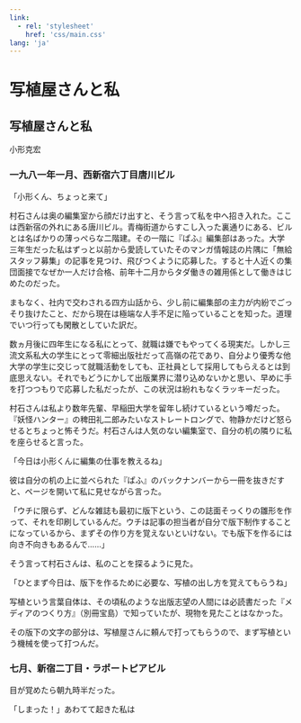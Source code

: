 ```yaml
---
link:
  - rel: 'stylesheet'
    href: 'css/main.css'
lang: 'ja'
---
```


# 写植屋さんと私

## 写植屋さんと私

<div class="author">

小形克宏

</div>

### 一九八一年一月、西新宿六丁目唐川ビル

「小形くん、ちょっと来て」

村石さんは奥の編集室から顔だけ出すと、そう言って私を中へ招き入れた。ここは西新宿の外れにある唐川ビル。青梅街道からすこし入った裏通りにある、ビルとは名ばかりの薄っぺらな二階建。その一階に『ぱふ』編集部はあった。大学三年生だった私はずっと以前から愛読していたそのマンガ情報誌の片隅に「無給スタッフ募集」の記事を見つけ、飛びつくように応募した。すると十人近くの集団面接でなぜか一人だけ合格、前年十二月からタダ働きの雑用係として働きはじめたのだった。

まもなく、社内で交わされる四方山話から、少し前に編集部の主力が内紛でごっそり抜けたこと、だから現在は極端な人手不足に陥っていることを知った。道理でいつ行っても閑散としていた訳だ。

数ヵ月後に四年生になる私にとって、就職は嫌でもやってくる現実だ。しかし三流文系私大の学生にとって零細出版社だって高嶺の花であり、自分より優秀な他大学の学生に交じって就職活動をしても、正社員として採用してもらえるとは到底思えない。それでもどうにかして出版業界に潜り込めないかと思い、早めに手を打つつもりで応募した私だったが、この状況は紛れもなくラッキーだった。

村石さんは私より数年先輩、早稲田大学を留年し続けているという噂だった。『妖怪ハンター』の稗田礼二郎みたいなストレートロングで、物静かだけど怒らせるとちょっと怖そうだ。村石さんは人気のない編集室で、自分の机の隣りに私を座らせると言った。

「今日は小形くんに編集の仕事を教えるね」

彼は自分の机の上に並べられた『ぱふ』のバックナンバーから一冊を抜きだすと、ページを開いて私に見せながら言った。

「ウチに限らず、どんな雑誌も最初に版下という、この誌面そっくりの雛形を作って、それを印刷しているんだ。ウチは記事の担当者が自分で版下制作することになっているから、まずその作り方を覚えないといけない。でも版下を作るには向き不向きもあるんで……」

そう言って村石さんは、私のことを探るように見た。

「ひとまず今日は、版下を作るために必要な、写植の出し方を覚えてもらうね」

写植という言葉自体は、その頃私のような出版志望の人間には必読書だった『メディアのつくり方』（別冊宝島）で知っていたが、現物を見たことはなかった。


その版下の文字の部分は、写植屋さんに頼んで打ってもらうので、まず写植という機械を使って打つんだ。







### 七月、新宿二丁目・ラポートピアビル

目が覚めたら朝九時半だった。

「しまった！」あわてて起きた私は

